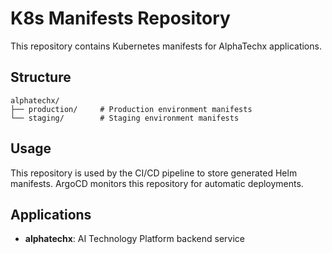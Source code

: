 # K8s Manifests Repository

This repository contains Kubernetes manifests for AlphaTechx applications.

## Structure

```
alphatechx/
├── production/     # Production environment manifests
└── staging/        # Staging environment manifests
```

## Usage

This repository is used by the CI/CD pipeline to store generated Helm manifests.
ArgoCD monitors this repository for automatic deployments.

## Applications

- **alphatechx**: AI Technology Platform backend service 
